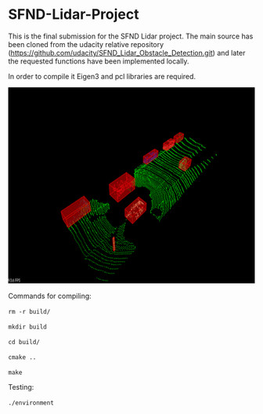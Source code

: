 # SFND-Lidar-Project

This is the final submission for the SFND Lidar project.
The main source has been cloned from the udacity relative repository (https://github.com/udacity/SFND_Lidar_Obstacle_Detection.git) and later the requested functions have been implemented locally.

In order to compile it Eigen3 and pcl libraries are required.

<img src="media/LidarProjectFinal.gif" width="700" height="400" />

Commands for compiling:

```rm -r build/```  

```mkdir build```  

```cd build/```

```cmake ..```  

```make```  

Testing:  

```./environment```  
